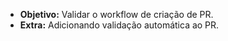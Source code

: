 - **Objetivo:** Validar o workflow de criação de PR.
- **Extra:** Adicionando validação automática ao PR. 